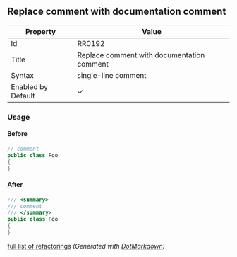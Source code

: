 ## Replace comment with documentation comment

| Property           | Value                                      |
| ------------------ | ------------------------------------------ |
| Id                 | RR0192                                     |
| Title              | Replace comment with documentation comment |
| Syntax             | single\-line comment                       |
| Enabled by Default | &#x2713;                                   |

### Usage

#### Before

```csharp
// comment
public class Foo
{
}
```

#### After

```csharp
/// <summary>
/// comment
/// </summary>
public class Foo
{
}
```

[full list of refactorings](Refactorings.md)
*\(Generated with [DotMarkdown](http://github.com/JosefPihrt/DotMarkdown)\)*
